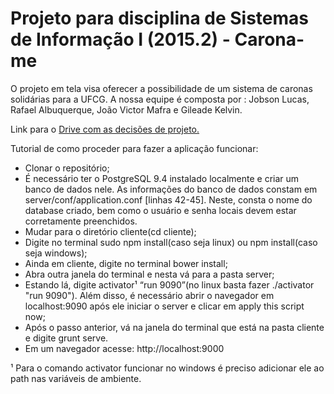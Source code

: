# Projeto para disciplina de Sistemas de Informação I (2015.2) - Carona-me

O projeto em tela visa oferecer a possibilidade de um sistema de caronas solidárias para a UFCG. A nossa equipe é composta por : Jobson Lucas, Rafael Albuquerque, João Victor Mafra e Gileade Kelvin. 

Link para o 
  <a href = "https://docs.google.com/document/d/1ssz063ME3spiFODu3CDAIzaU5S8Ody05DdcUnM95z2Y/edit?usp=sharing">Drive com as decisões de projeto.</a>

Tutorial de como proceder para fazer a aplicação funcionar:
- Clonar o repositório;
- É necessário ter o PostgreSQL 9.4 instalado localmente e criar um banco de dados nele. As informações do banco de dados constam em server/conf/application.conf [linhas 42-45]. Neste, consta o nome do database criado, bem como o usuário e senha locais devem estar corretamente preenchidos.
- Mudar para o diretório cliente(cd cliente);
- Digite no terminal sudo npm install(caso seja linux) ou npm install(caso seja windows);
- Ainda em cliente, digite no terminal bower install;
- Abra outra janela do terminal e nesta vá para a pasta server;
- Estando lá, digite activator¹ “run 9090”(no linux basta fazer ./activator "run 9090"). Além disso, é necessário abrir o navegador em localhost:9090 após ele iniciar o server e clicar em apply this script now;
- Após o passo anterior, vá na janela do terminal que está na pasta cliente e digite grunt serve.
- Em um navegador acesse: http://localhost:9000

¹ Para o comando activator funcionar no windows é preciso adicionar ele ao path nas variáveis de ambiente.
